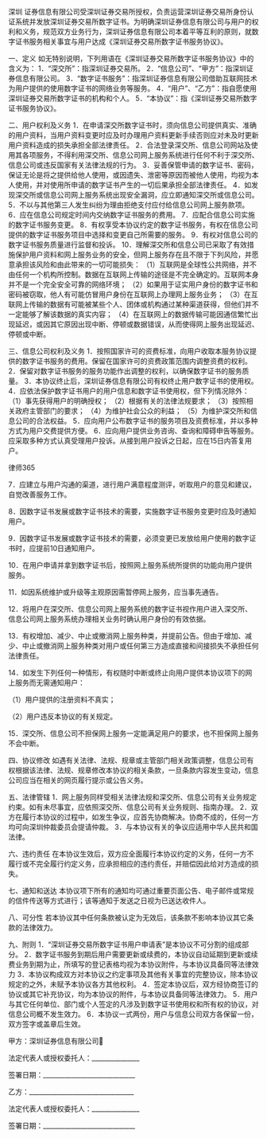 
 



深圳
证券信息有限公司受深圳证券交易所授权，负责运营深圳证券交易所身份认证系统并发放深圳证券交易所数字证书。为明确深圳证券信息有限公司与用户的权利和义务，规范双方业务行为，深圳证券信息有限公司本着平等互利的原则，就数字证书服务相关事宜与用户达成《深圳证券交易所数字证书服务协议》。


一、定义
如无特别说明，下列用语在《深圳证券交易所数字证书服务协议》中的含义为：
1．“深交所”：指深圳证券交易所。
2．“信息公司”、“甲方”：指深圳证券信息有限公司。
3．“数字证书服务”：指深圳证券信息有限公司借助互联网技术为用户提供的使用数字证书的网络业务等服务。
4．“用户”、“乙方”：指自愿使用深圳证券交易所数字证书的机构和个人。
5．“本协议”：指《深圳证券交易所数字证书服务协议》。


二、用户权利及义务
1．在申请深交所数字证书时，须向信息公司提供真实、准确的用户资料，当用户资料变更时应及时办理用户资料更新手续否则应对未及时更新用户资料造成的损失承担全部法律责任。
2．合法登录深交所、信息公司网站及使用其各项服务，不得利用深交所、信息公司网上服务系统进行任何不利于深交所、信息公司或违反国家有关法律法规的行为。
3．妥善保管申请的数字证书、密码，保证无论是将之提供给他人使用，或因遗失、泄密等原因而被他人使用，均视为本人使用，并对使用所申请的数字证书产生的一切后果承担全部法律责任。
4．如发现深交所或信息公司网上服务系统出现安全漏洞，应立即通知深交所或信息公司。
5．不以与其他第三人发生纠纷为理由拒绝支付应付给信息公司网上服务款项。
6．应在信息公司规定时间内交纳数字证书服务的费用。
7．应配合信息公司实施的数字证书服务变更。
8．有权享受本协议约定的数字证书服务，有权在信息公司提供的数字证书服务项目中选择和变更自己所需要的服务。
9．有权对信息公司的数字证书服务质量进行监督和投诉。
10．理解深交所和信息公司已采取了有效措施保护用户资料和网上服务业务的安全，但网上服务存在且不限于下列风险，并愿意承担该风险和由此带来的一切可能损失：
（1）互联网是全球性公共网络，并不由任何一个机构所控制。数据在互联网上传输的途径是不完全确定的。互联网本身并不是一个完全安全可靠的网络环境；
（2）如果用于证实用户身份的数字证书和密码被窃取，他人有可能仿冒用户身份在互联网上办理网上服务业务；
（3）在互联网上传输的数据有可能被某些个人、团体或机构通过某种渠道获得，但他们并不一定能够了解该数据的真实内容；
（4）在互联网上的数据传输可能因通信繁忙出现延迟，或因其它原因出现中断、停顿或数据错误，从而使得网上服务出现延迟、停顿或中断。


三、信息公司权利及义务
1．按照国家许可的资费标准，向用户收取本服务协议提供的数字证书服务的费用。保留在国家许可的资费政策范围内调整资费的权利。
2．保留对数字证书服务的服务功能作出调整的权利，以确保数字证书的服务质量。
3．本协议终止后，深圳证券信息有限公司有权终止用户数字证书的使用权。
4．应依法保护数字证书用户的用户信息和数字证书使用权，但下列情况除外：
（1）事先获得用户的明确授权；
（2）根据有关的法律法规要求；
（3）按照相关政府主管部门的要求；
（4）为维护社会公众的利益；
（5）为维护深交所和信息公司的合法权益。
5．应向用户公布数字证书的服务项目及资费标准，并以多种方式为用户交费提供方便。
6．应向用户提供业务咨询、查询和障碍申告等服务。应采取多种方式认真受理用户投诉。从接到用户投诉之日起，应在15日内答复用户。




 
律师365






7．应建立与用户沟通的渠道，进行用户满意程度测评，听取用户的意见和建议，自觉改善服务工作。

8．因数字证书发展或数字证书技术的需要，实施数字证书服务变更时应及时通知用户。

9．因数字证书发展或数字证书技术的需要，必须变更已发放给用户使用的数字证书时，应提前10日通知用户。

10．在用户申请并拿到数字证书后，按照网上服务系统所提供的功能向用户提供服务。

11．如因系统维护或升级等主观原因需暂停网上服务，应当事先通告。

12．将用户在深交所、信息公司网上服务系统的数字证书视作用户进入深交所、信息公司网上服务系统办理相关业务时确认用户身份的有效依据。

13．有权增加、减少、中止或撤消网上服务种类，并提前公告。但由于增加、减少、中止或撤消网上服务种类对用户或任何第三方造成直接和间接损失不承担任何法律责任。

14．如发生下列任何一种情形，有权随时中断或终止向用户提供本协议项下的网上服务而无需通知用户：

（1）用户提供的注册资料不真实；

（2）用户违反本协议的有关规定。

15．深交所、信息公司不担保网上服务一定能满足用户的要求，也不担保网上服务不会中断。




四、协议修改
如遇有关法律、法规、规章或主管部门相关政策调整，信息公司有权根据该法律、法规、规章修改本协议的相关条款，一旦条款内容发生变动，信息公司应当在相关的网页履行提示或公告义务。


五、法律管辖
1．网上服务同样受相关法律法规和深交所、信息公司有关业务规定约束。如有未尽事宜，应依照深交所、信息公司有关业务规则、指南办理。
2．双方在履行本协议的过程中，如发生争议，应首先协商解决。协商不成的，任何一方均可向深圳仲裁委员会提请仲裁。
3．与本协议有关的争议应适用中华人民共和国法律。


六、违约责任
在本协议生效后，双方应全面履行本协议约定的义务，任何一方不履行或不完全履行约定义务，应承担相应的违约责任，并赔偿因此给对方造成的损失。


七、通知和送达
本协议项下所有的通知均可通过重要页面公告、电子邮件或常规的信件传送等方式进行；该等通知于发送之日视为已送达收件人。


 


八、可分性
若本协议其中任何条款被认定为无效后，该条款不影响本协议其它条款的法律效力。


九、附则
1．“深圳证券交易所数字证书用户申请表”是本协议不可分割的组成部分。
2．数字证书服务到期后用户需要更新或续费的，本协议自动延期到更新或续费业务到期为止，所填写的登记表格均视为本协议附件，与本协议具备同等法律效力
3．本协议构成双方对本协议之约定事项及其他有关事宜的完整协议，除本协议规定的之外，未赋予本协议各方其他权利。
4．签定本协议后，双方经协商签订的协议或其它补充协议，均为本协议的附件，与本协议具备同等法律效力。
5．用户与其它任何单位、部门或个人签定的凡涉及到数字证书使用权和所有权的协议，对信息公司概不发生效力。
6．本协议一式两份，用户与信息公司双方各保留一份，双方签字或盖章后生效。


 



 
甲方：深圳证券信息有限公司            
 
法定代表人或授权委托人：_______________
 
签署日期：_____________________________
 


 

  乙方：_________________________________
  
法定代表人或授权委托人：_______________
  
签署日期：_____________________________
  


  

   

     
    

 
    

 
    
 
     
 
     
 
      


      
 

      


      


      
 
 
     
 
    
 
   

  

 


